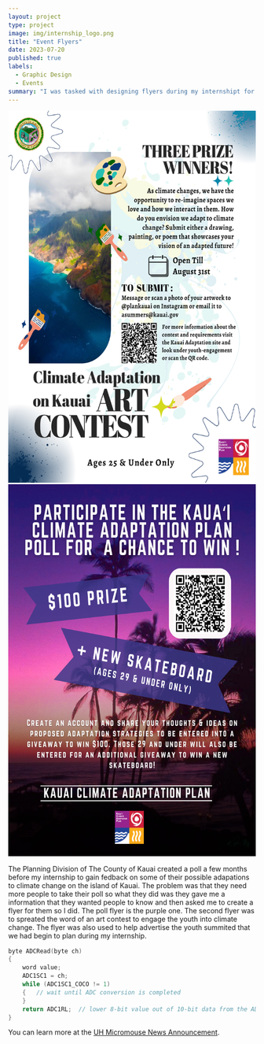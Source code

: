 ```yaml
---
layout: project
type: project
image: img/internship_logo.png
title: "Event Flyers"
date: 2023-07-20
published: true
labels:
  - Graphic Design
  - Events
summary: "I was tasked with designing flyers during my internshipt for one of the divisions polls and art event."
--- 
```


<div class="text-center p-4">
  <img width="516px" height = "756px" src="../img/KCAP_ArtContest.pdf" class="img-thumbnail" >
  <img width="516px" height = "756px" src="../img/Poll-Giveaway-Flyer-1.webp" class="img-thumbnail" >
</div>

The Planning Division of The County of Kauai created a poll a few months before my internship to gain fedback on some of their possible adapations to climate change on the island of Kauai. The problem was that they need more people to take their poll so what they did was they gave me a information that they wanted people to know and then asked me to create a flyer for them so I did. The poll flyer is the purple one. The second flyer was to spreated the word of an art contest to engage the youth into climate change. The flyer was also used to help advertise the youth summited that we had begin to plan during my internship.

```cpp
byte ADCRead(byte ch)
{
    word value;
    ADC1SC1 = ch;
    while (ADC1SC1_COCO != 1)
    {   // wait until ADC conversion is completed   
    }
    return ADC1RL;  // lower 8-bit value out of 10-bit data from the ADC
}
```

You can learn more at the [UH Micromouse News Announcement](https://manoa.hawaii.edu/news/article.php?aId=2857).
